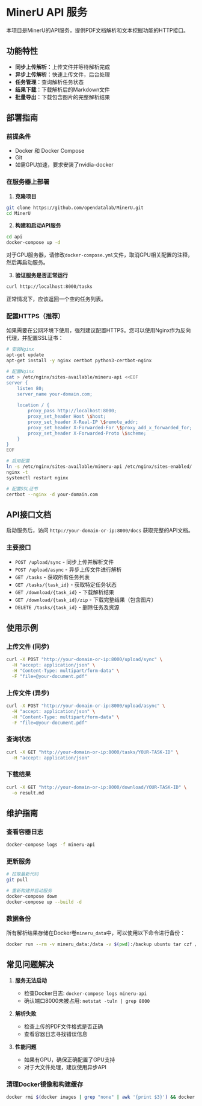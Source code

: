 # MinerU API 服务

本项目是MinerU的API服务，提供PDF文档解析和文本挖掘功能的HTTP接口。

## 功能特性

- **同步上传解析**：上传文件并等待解析完成
- **异步上传解析**：快速上传文件，后台处理
- **任务管理**：查询解析任务状态
- **结果下载**：下载解析后的Markdown文件
- **批量导出**：下载包含图片的完整解析结果

## 部署指南

### 前提条件

- Docker 和 Docker Compose
- Git
- 如需GPU加速，要求安装了nvidia-docker

### 在服务器上部署

1. **克隆项目**

```bash
git clone https://github.com/opendatalab/MinerU.git
cd MinerU
```

2. **构建和启动API服务**

```bash
cd api
docker-compose up -d
```

对于GPU服务器，请修改`docker-compose.yml`文件，取消GPU相关配置的注释，然后再启动服务。

3. **验证服务是否正常运行**

```bash
curl http://localhost:8000/tasks
```

正常情况下，应该返回一个空的任务列表。

### 配置HTTPS（推荐）

如果需要在公网环境下使用，强烈建议配置HTTPS。您可以使用Nginx作为反向代理，并配置SSL证书：

```bash
# 安装Nginx
apt-get update
apt-get install -y nginx certbot python3-certbot-nginx

# 配置Nginx
cat > /etc/nginx/sites-available/mineru-api <<EOF
server {
    listen 80;
    server_name your-domain.com;
    
    location / {
        proxy_pass http://localhost:8000;
        proxy_set_header Host \$host;
        proxy_set_header X-Real-IP \$remote_addr;
        proxy_set_header X-Forwarded-For \$proxy_add_x_forwarded_for;
        proxy_set_header X-Forwarded-Proto \$scheme;
    }
}
EOF

# 启用配置
ln -s /etc/nginx/sites-available/mineru-api /etc/nginx/sites-enabled/
nginx -t
systemctl restart nginx

# 配置SSL证书
certbot --nginx -d your-domain.com
```

## API接口文档

启动服务后，访问 `http://your-domain-or-ip:8000/docs` 获取完整的API文档。

### 主要接口

- `POST /upload/sync` - 同步上传并解析文件
- `POST /upload/async` - 异步上传文件进行解析
- `GET /tasks` - 获取所有任务列表
- `GET /tasks/{task_id}` - 获取特定任务状态
- `GET /download/{task_id}` - 下载解析结果
- `GET /download/{task_id}/zip` - 下载完整结果（包含图片）
- `DELETE /tasks/{task_id}` - 删除任务及资源

## 使用示例

### 上传文件 (同步)

```bash
curl -X POST "http://your-domain-or-ip:8000/upload/sync" \
  -H "accept: application/json" \
  -H "Content-Type: multipart/form-data" \
  -F "file=@your-document.pdf"
```

### 上传文件 (异步)

```bash
curl -X POST "http://your-domain-or-ip:8000/upload/async" \
  -H "accept: application/json" \
  -H "Content-Type: multipart/form-data" \
  -F "file=@your-document.pdf"
```

### 查询状态

```bash
curl -X GET "http://your-domain-or-ip:8000/tasks/YOUR-TASK-ID" \
  -H "accept: application/json"
```

### 下载结果

```bash
curl -X GET "http://your-domain-or-ip:8000/download/YOUR-TASK-ID" \
  -o result.md
```

## 维护指南

### 查看容器日志

```bash
docker-compose logs -f mineru-api
```

### 更新服务

```bash
# 拉取最新代码
git pull

# 重新构建并启动服务
docker-compose down
docker-compose up --build -d
```

### 数据备份

所有解析结果存储在Docker卷`mineru_data`中，可以使用以下命令进行备份：

```bash
docker run --rm -v mineru_data:/data -v $(pwd):/backup ubuntu tar czf /backup/mineru_data_backup.tar.gz /data
```

## 常见问题解决

1. **服务无法启动**
   - 检查Docker日志: `docker-compose logs mineru-api`
   - 确认端口8000未被占用: `netstat -tuln | grep 8000`

2. **解析失败**
   - 检查上传的PDF文件格式是否正确
   - 查看容器日志寻找错误信息

3. **性能问题**
   - 如果有GPU，确保正确配置了GPU支持
   - 对于大文件处理，建议使用异步API 


### 清理Docker镜像和构建缓存
```bash
docker rmi $(docker images | grep "none" | awk '{print $3}') && docker builder prune
```